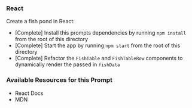 ### React

Create a fish pond in React:

* [Complete] Install this prompts dependencies by running `npm install` from the root of this directory
* [Complete] Start the app by running `npm start` from the root of this directory
* [Complete] Refactor the `FishTable` and `FishTableRow` components to dynamically render the passed in `fishData`

### Available Resources for this Prompt
* React Docs
* MDN